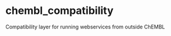 chembl_compatibility
====================

Compatibility layer for running webservices from outside ChEMBL
